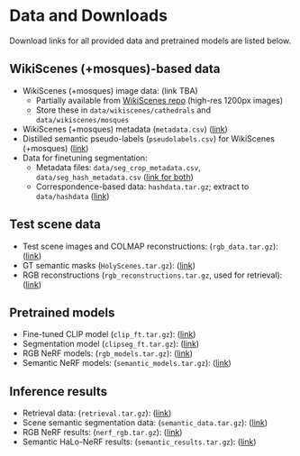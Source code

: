 # Data and Downloads

Download links for all provided data and pretrained models are listed below.

## WikiScenes (+mosques)-based data

* WikiScenes (+mosques) image data: (link TBA)
  * Partially available from [WikiScenes repo](https://github.com/tgxs002/wikiscenes/tree/main) (high-res 1200px images)
  * Store these in `data/wikiscenes/cathedrals` and `data/wikiscenes/mosques`
* WikiScenes (+mosques) metadata (`metadata.csv`) ([link](https://drive.google.com/drive/folders/1n-MH0MPBQ-efxFNQPAqh4TwoMQcoU4AD?usp=sharing))
* Distilled semantic pseudo-labels (`pseudolabels.csv`) for WikiScenes (+mosques) ([link](https://drive.google.com/drive/folders/1n-MH0MPBQ-efxFNQPAqh4TwoMQcoU4AD?usp=sharing))
* Data for finetuning segmentation:
  * Metadata files: `data/seg_crop_metadata.csv`, `data/seg_hash_metadata.csv` ([link for both](https://drive.google.com/drive/folders/1n-MH0MPBQ-efxFNQPAqh4TwoMQcoU4AD?usp=sharing))
  * Correspondence-based data: `hashdata.tar.gz`; extract to `data/hashdata` ([link](https://drive.google.com/drive/folders/1n-MH0MPBQ-efxFNQPAqh4TwoMQcoU4AD?usp=sharing))

## Test scene data

* Test scene images and COLMAP reconstructions: (`rgb_data.tar.gz`): ([link](https://drive.google.com/drive/u/1/folders/1I-sexE7wJTK3YJjI1F_TdR0Vn0krYe73))
* GT semantic masks (`HolyScenes.tar.gz`): ([link](https://drive.google.com/drive/folders/1n-MH0MPBQ-efxFNQPAqh4TwoMQcoU4AD?usp=sharing))
* RGB reconstructions (`rgb_reconstructions.tar.gz`, used for retrieval): ([link](https://drive.google.com/drive/folders/1n-MH0MPBQ-efxFNQPAqh4TwoMQcoU4AD?usp=sharing))

## Pretrained models

* Fine-tuned CLIP model (`clip_ft.tar.gz`): ([link](https://drive.google.com/drive/folders/1n-MH0MPBQ-efxFNQPAqh4TwoMQcoU4AD?usp=sharing))
* Segmentation model (`clipseg_ft.tar.gz`): ([link](https://drive.google.com/drive/folders/1n-MH0MPBQ-efxFNQPAqh4TwoMQcoU4AD?usp=sharing))
* RGB NeRF models: (`rgb_models.tar.gz`): ([link](https://drive.google.com/drive/u/1/folders/1I-sexE7wJTK3YJjI1F_TdR0Vn0krYe73))
* Semantic NeRF models: (`semantic_models.tar.gz`): ([link](https://drive.google.com/drive/u/1/folders/1I-sexE7wJTK3YJjI1F_TdR0Vn0krYe73))

## Inference results

* Retrieval data: (`retrieval.tar.gz`): ([link](https://drive.google.com/drive/u/1/folders/1I-sexE7wJTK3YJjI1F_TdR0Vn0krYe73))
* Scene semantic segmentation data: (`semantic_data.tar.gz`): ([link](https://drive.google.com/drive/u/1/folders/1I-sexE7wJTK3YJjI1F_TdR0Vn0krYe73))
* RGB NeRF results: (`nerf_rgb.tar.gz`): ([link](https://drive.google.com/drive/u/1/folders/1I-sexE7wJTK3YJjI1F_TdR0Vn0krYe73))
* Semantic HaLo-NeRF results: (`semantic_results.tar.gz`): ([link](https://drive.google.com/drive/u/1/folders/1I-sexE7wJTK3YJjI1F_TdR0Vn0krYe73))